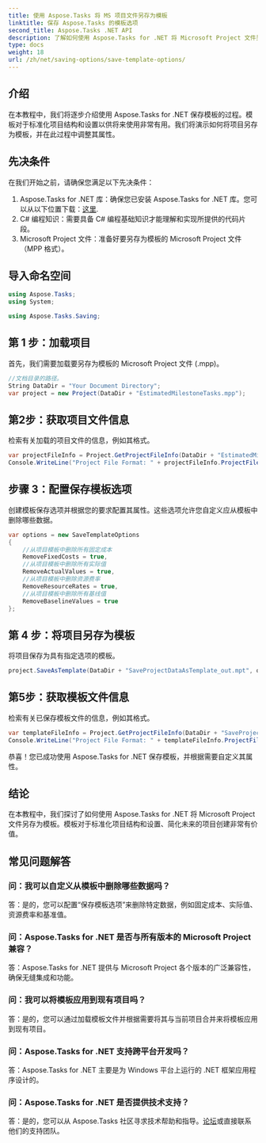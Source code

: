 ```yaml
---
title: 使用 Aspose.Tasks 将 MS 项目文件另存为模板
linktitle: 保存 Aspose.Tasks 的模板选项
second_title: Aspose.Tasks .NET API
description: 了解如何使用 Aspose.Tasks for .NET 将 Microsoft Project 文件另存为模板。自定义模板设置以简化项目管理。
type: docs
weight: 18
url: /zh/net/saving-options/save-template-options/
---
```

## 介绍
在本教程中，我们将逐步介绍使用 Aspose.Tasks for .NET 保存模板的过程。模板对于标准化项目结构和设置以供将来使用非常有用。我们将演示如何将项目另存为模板，并在此过程中调整其属性。
## 先决条件
在我们开始之前，请确保您满足以下先决条件：
1.  Aspose.Tasks for .NET 库：确保您已安装 Aspose.Tasks for .NET 库。您可以从以下位置下载：[这里](https://releases.aspose.com/tasks/net/).
2. C# 编程知识：需要具备 C# 编程基础知识才能理解和实现所提供的代码片段。
3. Microsoft Project 文件：准备好要另存为模板的 Microsoft Project 文件（MPP 格式）。

## 导入命名空间
```csharp
using Aspose.Tasks;
using System;

using Aspose.Tasks.Saving;
```
## 第 1 步：加载项目
首先，我们需要加载要另存为模板的 Microsoft Project 文件 (.mpp)。
```csharp
//文档目录的路径。
String DataDir = "Your Document Directory";
var project = new Project(DataDir + "EstimatedMilestoneTasks.mpp");
```
## 第2步：获取项目文件信息
检索有关加载的项目文件的信息，例如其格式。
```csharp
var projectFileInfo = Project.GetProjectFileInfo(DataDir + "EstimatedMilestoneTasks.mpp");
Console.WriteLine("Project File Format: " + projectFileInfo.ProjectFileFormat);
```
## 步骤 3：配置保存模板选项
创建模板保存选项并根据您的要求配置其属性。这些选项允许您自定义应从模板中删除哪些数据。
```csharp
var options = new SaveTemplateOptions
{
	//从项目模板中删除所有固定成本
	RemoveFixedCosts = true,
	//从项目模板中删除所有实际值
	RemoveActualValues = true,
	//从项目模板中删除资源费率
	RemoveResourceRates = true,
	//从项目模板中删除所有基线值
	RemoveBaselineValues = true
};
```
## 第 4 步：将项目另存为模板
将项目保存为具有指定选项的模板。
```csharp
project.SaveAsTemplate(DataDir + "SaveProjectDataAsTemplate_out.mpt", options);
```
## 第5步：获取模板文件信息
检索有关已保存模板文件的信息，例如其格式。
```csharp
var templateFileInfo = Project.GetProjectFileInfo(DataDir + "SaveProjectDataAsTemplate_out.mpt");
Console.WriteLine("Project File Format: " + templateFileInfo.ProjectFileFormat);
```
恭喜！您已成功使用 Aspose.Tasks for .NET 保存模板，并根据需要自定义其属性。

## 结论
在本教程中，我们探讨了如何使用 Aspose.Tasks for .NET 将 Microsoft Project 文件另存为模板。模板对于标准化项目结构和设置、简化未来的项目创建非常有价值。
## 常见问题解答
### 问：我可以自定义从模板中删除哪些数据吗？
答：是的，您可以配置“保存模板选项”来删除特定数据，例如固定成本、实际值、资源费率和基准值。
### 问：Aspose.Tasks for .NET 是否与所有版本的 Microsoft Project 兼容？
答：Aspose.Tasks for .NET 提供与 Microsoft Project 各个版本的广泛兼容性，确保无缝集成和功能。
### 问：我可以将模板应用到现有项目吗？
答：是的，您可以通过加载模板文件并根据需要将其与当前项目合并来将模板应用到现有项目。
### 问：Aspose.Tasks for .NET 支持跨平台开发吗？
答：Aspose.Tasks for .NET 主要是为 Windows 平台上运行的 .NET 框架应用程序设计的。
### 问：Aspose.Tasks for .NET 是否提供技术支持？
答：是的，您可以从 Aspose.Tasks 社区寻求技术帮助和指导。[论坛](https://forum.aspose.com/c/tasks/15)或直接联系他们的支持团队。